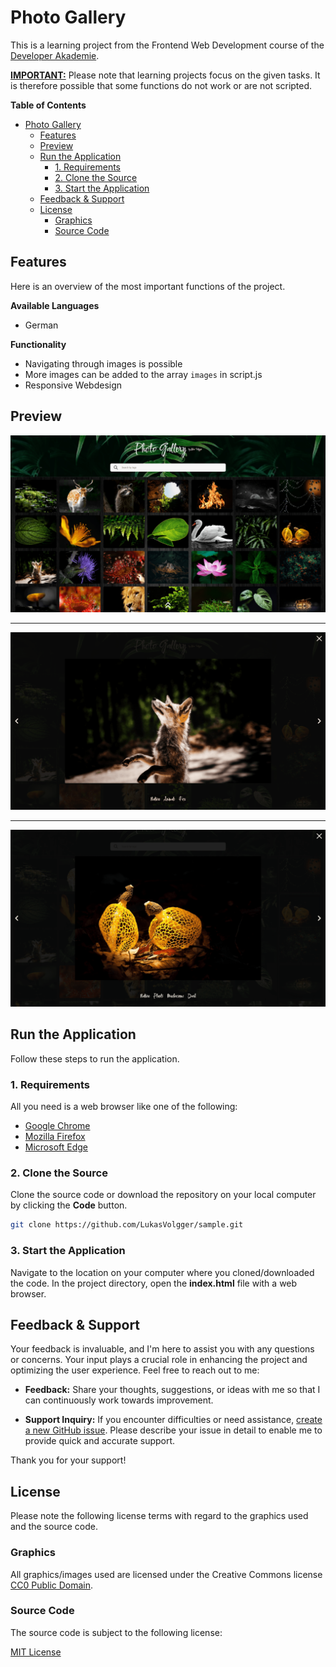 # Photo Gallery
This is a learning project from the Frontend Web Development course of the [Developer Akademie](https://developerakademie.com).

**<u>IMPORTANT:</u>** Please note that learning projects focus on the given tasks. It is therefore possible that some functions do not work or are not scripted.

**Table of Contents**

- [Photo Gallery](#photo-gallery)
  - [Features](#features)
  - [Preview](#preview)
  - [Run the Application](#run-the-application)
    - [1. Requirements](#1-requirements)
    - [2. Clone the Source](#2-clone-the-source)
    - [3. Start the Application](#3-start-the-application)
  - [Feedback \& Support](#feedback--support)
  - [License](#license)
    - [Graphics](#graphics)
    - [Source Code](#source-code)

## Features
Here is an overview of the most important functions of the project.

**Available Languages**

- German

**Functionality**

- Navigating through images is possible
- More images can be added to the array `images` in script.js
- Responsive Webdesign

## Preview

![Home](./assets/img/preview/home-min.png "Home Page")

---

![Details](./assets/img/preview/details-min.png "Photo Details")

---

![Details 2](./assets/img/preview/details_2-min.png "Photo Details")

## Run the Application
Follow these steps to run the application.

### 1. Requirements
All you need is a web browser like one of the following:

- [Google Chrome](https://www.google.com/chrome/)
- [Mozilla Firefox](https://www.mozilla.org/en-US/firefox/new/)
- [Microsoft Edge](https://www.microsoft.com/en-US/edge)


### 2. Clone the Source
Clone the source code or download the repository on your local computer by clicking the **Code** button.

``` bash
git clone https://github.com/LukasVolgger/sample.git
```

### 3. Start the Application
Navigate to the location on your computer where you cloned/downloaded the code. In the project directory, open the **index.html** file with a web browser.

## Feedback & Support
Your feedback is invaluable, and I'm here to assist you with any questions or concerns. Your input plays a crucial role in enhancing the project and optimizing the user experience. Feel free to reach out to me:

- **Feedback:** Share your thoughts, suggestions, or ideas with me so that I can continuously work towards improvement.

- **Support Inquiry:** If you encounter difficulties or need assistance, [create a new GitHub issue](https://github.com/LukasVolgger/photo-gallery/issues/new). Please describe your issue in detail to enable me to provide quick and accurate support.

Thank you for your support!

## License
Please note the following license terms with regard to the graphics used and the source code.

### Graphics
<!-- 1. Public Domain -->
All graphics/images used are licensed under the Creative Commons license [CC0 Public Domain](https://creativecommons.org/publicdomain/zero/1.0/deed.en).


### Source Code
The source code is subject to the following license:

[MIT License](./LICENSE.md)